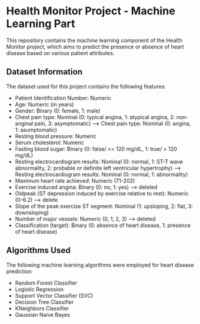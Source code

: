 # Health Monitor Project - Machine Learning Part

This repository contains the machine learning component of the Health Monitor project, which aims to predict the presence or absence of heart disease based on various patient attributes.

## Dataset Information

The dataset used for this project contains the following features:

* Patient Identification Number: Numeric
* Age: Numeric (in years)
* Gender: Binary (0: female, 1: male)
* Chest pain type: Nominal (0: typical angina, 1: atypical angina, 2: non-anginal pain, 3: asymptomatic) --> Chest pain type: Nominal (0: angina, 1: asumptomatic)
* Resting blood pressure: Numeric
* Serum cholesterol: Numeric
* Fasting blood sugar: Binary (0: false/ <= 120 mg/dL, 1: true/ > 120 mg/dL) 
* Resting electrocardiogram results: Nominal (0: normal, 1: ST-T wave abnormality, 2: probable or definite left ventricular hypertrophy) --> Resting electrocardiogram results: Nominal (0: normal, 1: abnormality)
* Maximum heart rate achieved: Numeric (71-202)
* Exercise induced angina: Binary (0: no, 1: yes) --> deleted
* Oldpeak (ST depression induced by exercise relative to rest): Numeric (0-6.2) --> delete
* Slope of the peak exercise ST segment: Nominal (1: upsloping, 2: flat, 3: downsloping)
* Number of major vessels: Numeric (0, 1, 2, 3) --> deleted
* Classification (target): Binary (0: absence of heart disease, 1: presence of heart disease)

## Algorithms Used

The following machine learning algorithms were employed for heart disease prediction:

* Random Forest Classifier
* Logistic Regression
* Support Vector Classifier (SVC)
* Decision Tree Classifier
* KNeighbors Classifier
* Gaussian Naive Bayes

  
